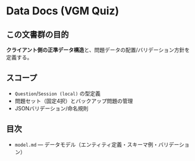 # Data Docs (VGM Quiz)

## この文書群の目的
**クライアント側の正準データ構造**と、問題データの配置/バリデーション方針を定義する。

## スコープ
- `Question`/`Session (local)` の型定義
- 問題セット（固定4択）とバックアップ問題の管理
- JSONバリデーション/命名規則

## 目次
- `model.md` — データモデル（エンティティ定義・スキーマ例・バリデーション）
